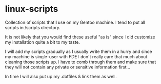 # linux-scripts

Collection of scripts that I use on my Gentoo machine. I tend to put all scripts in /scripts directory.

It is not likely that you would find these useful "as is" since I did customize my installation quite a bit to my taste.

I will add my scripts gradually as I usually write them in a hurry and since my machine is single-user with FDE I don't really care that much about cleaning those scripts up. I have to comb through them and make sure that they will not contain any private or sensitive information first...

In time I will also put up my .dotfiles & link them as well.